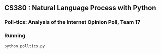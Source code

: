 ## CS380 : Natural Language Process with Python
### Poll-tics: Analysis of the Internet Opinion Poll, Team 17

### Running
```
python polltics.py
```
